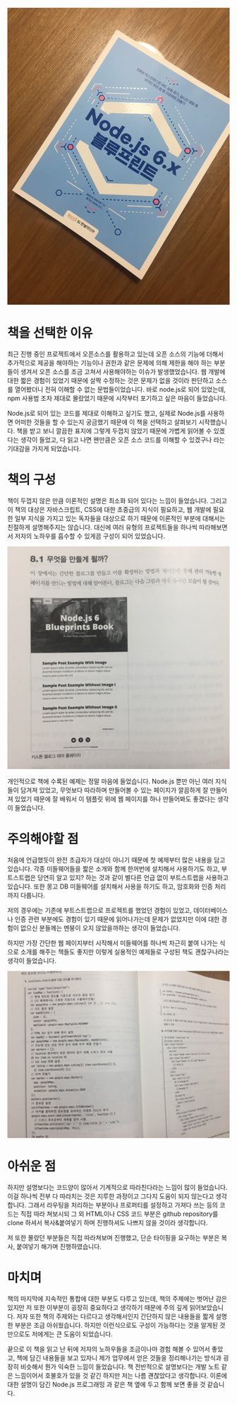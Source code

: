 ![](images/nodejs_1.JPG)



# 책을 선택한 이유

최근 진행 중인 프로젝트에서 오픈소스를 활용하고 있는데 오픈 소스의 기능에 더해서 추가적으로 제공을 해야하는 기능이나 권한과 같은 문제에 의해 제한을 해야 하는 부분들이 생겨서 오픈 소스를 조금 고쳐서 사용해야하는 이슈가 발생했었습니다. 웹 개발에 대한 짧은 경험이 있었기 때문에 살짝 수정하는 것은 문제가 없을 것이라 판단하고 소스를 열어봤더니 전혀 이해할 수 없는 문법들이었습니다. 바로 node.js로 되어 있었는데, npm 사용법 조차 제대로 몰랐었기 때문에 시작부터 포기하고 싶은 마음이 들었습니다. 



Node.js로 되어 있는 코드를 제대로 이해하고 싶기도 했고, 실제로 Node.js를 사용하면 어떠한 것들을 할 수 있는지 궁금했기 때문에 이 책을 선택하고 살펴보기 시작했습니다. 책을 받고 보니 깔끔한 표지에 그렇게 두껍지 않았기 때문에 가볍게 읽어볼 수 있겠다는 생각이 들었고, 다 읽고 나면 왠만큼은 오픈 소스 코드를 이해할 수 있겠구나 라는 기대감을 가지게 되었습니다. 



# 책의 구성

책이 두껍지 않은 만큼 이론적인 설명은 최소화 되어 있다는 느낌이 들었습니다. 그리고 이 책의 대상은 자바스크립트, CSS에 대한 초중급의 지식이 필요하고, 웹 개발에 필요한 일부 지식을 가지고 있는 독자들을 대상으로 하기 때문에 이론적인 부분에 대해서는 친절하게 설명해주지는 않습니다. 대신에 여러 유형의 프로젝트들을 하나씩 따라해보면서 저자의 노하우를 흡수할 수 있게끔 구성이 되어 있었습니다.



![](images/nodejs_2.JPG)



개인적으로 책에 수록된 예제는 정말 마음에 들었습니다. Node.js 뿐만 아닌 여러 지식들이 담겨져 있었고, 무엇보다 따라하며 만들어볼 수 있는 페이지가 깔끔하게 잘 만들어져 있었기 때문에 잘 배워서 이 템플릿 위에 웹 페이지를 하나 만들어봐도 좋겠다는 생각이 들었습니다. 



# 주의해야할 점

처음에 언급했듯이 완전 초급자가 대상이 아니기 때문에 첫 예제부터 많은 내용을 담고 있습니다. 각종 미들웨어들을 짧은 소개와 함께 한꺼번에 설치해서 사용하기도 하고, 부트스트랩은 당연히 알고 있지? 하는 것과 같이 별다른 언급 없이 부트스트랩을 사용하고 있습니다. 또한 몽고 DB 미들웨어를 설치해서 사용을 하기도 하고, 암호화와 인증 처리까지 다룹니다. 



저의 경우에는 기존에 부트스트랩으로 프로젝트를 했었던 경험이 있었고, 데이터베이스나 인증 관련 부분에도 경험이 있기 때문에 읽어나가는데 문제가 없었지만 이에 대한 경험이 없으신 분들께는 멘붕이 오지 않았을까하는 생각이 들었습니다.



하지만 가장 간단한 웹 페이지부터 시작해서 미들웨어를 하나씩 차근히 붙여 나가는 식으로 소개를 해주는 책들도 좋지만 이렇게 실용적인 예제들로 구성된 책도 괜찮구나라는 생각이 들었습니다. 



![](images/nodejs_3.JPG)



# 아쉬운 점

하지만 설명보다는 코드양이 많아서 기계적으로 따라친다라는 느낌이 많이 들었습니다. 이걸 하나씩 전부 다 따라치는 것은 지루한 과정이고 그다지 도움이 되지 않는다고 생각합니다. 그래서 라우팅을 처리하는 부분이나 프로퍼티를 설정하고 가져다 쓰는 등의 코드는 직접 따라 쳐보시되 그 외 HTML이나 CSS 코드 부분은 github repository를 clone 하셔서 복사&붙여넣기 하며 진행하셔도 나쁘지 않을 것이라 생각합니다. 

저 또한 몰랐던 부분들은 직접 따라쳐보며 진행했고, 단순 타이핑을 요구하는 부분은 복사, 붙여넣기 해가며 진행하였습니다. 



# 마치며

책의 마지막에 지속적인 통합에 대한 부분도 다루고 있는데, 책의 주제에는 벗어난 감은 있지만 저 또한 이부분이 굉장히 중요하다고 생각하기 때문에 주의 깊게 읽어보았습니다. 저자 또한 책의 주제와는 다르다고 생각해서인지 간단하지 않은 내용들을 짧게 설명한 부분은 조금 아쉬웠습니다. 하지만 이런식으로도 구성이 가능하다는 것을 알게된 것만으로도 저에게는 큰 도움이 되었습니다. 



끝으로 이 책을 읽고 난 뒤에 저자의 노하우들을 조금이나마 경험 해볼 수 있어서 좋았고, 책에 담긴 내용들을 보고 있자니 제가 업무에서 얻은 것들을 정리해나가는 방식과 굉장히 비슷해서 뭔가 익숙한 느낌이 들었습니다. 책 전반적으로 설명보다는 개발 노트 같은 느낌이어서 호불호가 있을 것 같긴 하지만 저는 나름 괜찮았다고 생각합니다. 이론에 대한 설명이 담긴 Node.js 프로그래밍 과 같은 책 옆에 두고 함께 보면 좋을 것 같습니다.